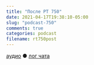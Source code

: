 ```yaml
---
title: "После РТ 750"
date: 2021-04-17T19:38:10-05:00
slug: "podcast-750"
comments: true
categories: podcast
filename: rt750post
---
```


[аудио](http://cdn.radio-t.com/rt750post.mp3) ● [лог чата](http://chat.radio-t.com/logs/radio-t-750.html)
<audio src="http://cdn.radio-t.com/rt750post.mp3" preload="none"></audio>
